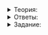 <details>
<summary>Теория:</summary>

# Измеряем и ускоряем

Вы потратили много усилий на макросы и теперь ваш профилировщик готов. Посмотрим, на что он способен.

Возможно, вы догадались, почему в примере из прошлого урока так много времени занимает реверсирование вектора. А если не догадались — нестрашно, сейчас разберёмся.

Дело в том, что когда вектор достаточно велик, вставка элементов в начало и середину — долгая операция: нужно подвинуть много элементов вправо, чтобы освободить ячейку. А мы делаем эту операцию много раз. Куда быстрее вставлять в конец — вспомните пример с чемоданом из начала курса:


![1.png](https://github.com/AYglazk0v/practicum_Cpp_developer/blob/main/sprint5/%D0%9F%D1%80%D0%BE%D1%84%D0%B8%D0%BB%D0%B8%D1%80%D1%83%D0%B5%D0%BC_%D0%B8_%D1%83%D1%81%D0%BA%D0%BE%D1%80%D1%8F%D0%B5%D0%BC/%D0%98%D0%B7%D0%BC%D0%B5%D1%80%D1%8F%D0%B5%D0%BC_%D0%B8_%D1%83%D1%81%D0%BA%D0%BE%D1%80%D1%8F%D0%B5%D0%BC/1.png?raw=true)

_Чтобы положить что-то вниз чемодана, как и в начало вектора, нужно переместить всё содержимое_

Возьмём код из предыдущего урока. Изменим программу так, чтобы вставка производилась в конец. Раньше мы читали с начала и вставляли в начало. А теперь будем читать с конца и вставлять в конец. Вроде бы ничего не изменилось, но теория подсказывает, что вставка в конец эффективнее.

Чтобы изменить направление прохода по вектору, используем обратные итераторы  `rbegin`  и  `rend`. Они работают так же, как  `begin`  и  `end`, но проходят контейнер в обратном направлении:

```cpp
vector<int> ReverseVector2(const vector<int>& source_vector) {
    vector<int> res;

    // будем проходить source_vector задом наперёд
    // с помощью обратного итератора
    for (auto iterator = source_vector.rbegin(); iterator != source_vector.rend(); ++iterator) {
        res.push_back(*iterator);
    }

    return res;
}

```

Не забываем в  `main`  поменять  `ReverseVector`  на  `ReverseVector2`  и измеряем время.

|**Было**|**Стало**|
|--|--|
|Append random: 3 ms |Append random: 6 ms|
|Reverse: 2402 ms | Reverse: 1 ms|
|Counting: 38 ms|Counting: 37 ms|
|Total: 2446 ms|Total: 46 ms|

Круто, производительность всей программы возросла более чем в 50 раз! Попробуем ускорить ещё. Но чтобы разница была заметной, увеличим размер вектора в 256 раз: с 2^{17} до 2^{25} или 33 554 432:

```cpp
static const int N = 1 << 25;

```

Теперь измерения выглядят так:

|**Стало**|
|--|
|Append random: 1366 ms|
|Reverse: 549 ms|
|Counting: 80 ms|
|Total: 2019 ms|

Начинаем ускорять с “Append random” — самой медленной части, потому что она вносит основной вклад в скорость программы. Ведь даже если мы очень постараемся и ускорим Counting в 100 раз, производительность всей программы улучшится только на 4%, а если в 100 раз ускорить Append random, то на 67%. Разница очевидна.

При случайном заполнении вектора требуется только один бит информации, а  `rand()`  выдаёт как минимум 15 случайных бит. Сколько точно — зависит от операционной системы и компилятора. Используем все 15, которые нам гарантированы:

```cpp
// <algorithm> нужен для функции min
#include <algorithm>
... 
void AppendRandom2(vector<int>& v, int n) {
    for (int i = 0; i < n; i += 15) {
        int number = rand();

        // мы можем заполнить 15 элементов вектора,
        // но не более, чем нам осталось до конца:
        int count = min(15, n - i);

        for (int j = 0; j < count; ++j)
            // таким образом, получим j-й бит числа.
            // операцию побитового сдвига вы уже видели в этой программе
            // на этот раз двигаем вправо, чтобы нужный бит оказался самым последним
            v.push_back((number >> j) % 2);
    }
}
...

```

|**Было**|**Стало**|
|--|--|
|Append random: 1366 ms|Append random: 620 ms|
|Reverse: 549 ms | Reverse: 579 ms|
|Counting: 80 ms | Counting: 81 ms|
|Total: 2019 ms|Total: 1312 ms|

Ускорение уже скромнее. Однако это лучше, чем ничего. Мы договорились ускорять самую медленную часть программы, но идей, как оптимизировать “Append random” пока нет. Поэтому улучшим функцию  `Reverse`, вторую по скорости. Вставлять элемент в конец вектора эффективнее, чем в начало, но можно ещё ускорить процесс. Для этого зарезервируем место — применим метод  `reserve`, указав количество элементов, которые будут в векторе в итоге:

```cpp
vector<int> ReverseVector3(const vector<int>& source_vector) {
    vector<int> res;
    res.reserve(source_vector.size());

    // будем проходить sourceVector задом наперёд
    // с помощью обратного итератора
    for (auto iterator = source_vector.rbegin(); iterator != source_vector.rend(); ++iterator) {
        res.push_back(*iterator);
    }

    return res;
}

```

|**Было**|**Стало**|
|--|--|
|Append random: 620 ms|Append random: 624 ms|
|Reverse: 579 ms|Reverse: 194 ms|
|Counting: 81 ms|Counting: 80 ms|
|Total: 1312 ms|Total: 926 ms|

Отлично! Не так хорошо, как при первой оптимизации, но всё-таки ускорение почти в три раза — это очень неплохо.

----------

Как упростить тело этой функции буквально до одной строчки?

-   Можно просто скопировать исходный вектор.
    
-   Поможет конструктор вектора, принимающий два итератора.
    
-   Тут поможет алгоритм  `std::copy`.

    
</details>
<details>
<summary>Ответы:</summary>

# Ответы на задания

Как упростить тело этой функции буквально до одной строчки?

-   **(-)**  Можно просто скопировать исходный вектор.

> Идея хорошая, но в исходном векторе другой порядок элементов.

Вот правильная реализация с применением конструктора и инициализацией фигурными скобками:

```cpp
vector<int> ReverseVector2(const vector<int>& source_vector) {
    return {source_vector.rbegin(), source_vector.rend()};
}

```

-   **(+)**  Поможет конструктор вектора, принимающий два итератора.

> Точно! Можно вот так:

```cpp
vector<int> ReverseVector2(const vector<int>& source_vector) {
    return {source_vector.rbegin(), source_vector.rend()};
}

```

-   **(-)**  Тут поможет алгоритм  `std::copy`.

> Можно решить комбинацией  `copy`  и  `back_inserter`, но с  `return`  и объявлением вектора получится уже три строки. А в одну вот так:

```cpp
vector<int> ReverseVector2(const vector<int>& source_vector) {
    return {source_vector.rbegin(), source_vector.rend()};
}
```

</details>

<details>
<summary>Задание:</summary>

### Задание

Напишите программу, которая будет сравнивать четыре реализации реверсирования вектора:

1.  наивную (`Naive`), со вставками в начало;
2.  хорошую (`Good`), со вставками в конец;
3.  отличную (`Best`), с инициализацией двумя итераторами;
4.  вашу (`Your`): она изначально создаёт вектор из нужного числа элементов и заполняет его с последнего элемента.

Прочитайте из  `cin`  одно число — размер вектора. Создайте вектор такого размера, заполните его случайными числами и произведите сравнение нескольких версий реверсирования:

-   Если размер вектора меньше либо равен 100’000, сравните наивную и хорошую реализацию.
-   Если размер вектора больше 100’000, сравните хорошую с отличной и вашей.

Сравнение заключается в измерении и выводе времени работы операций.

### Формат входных данных

Считайте одно целое неотрицательное число — размер входных данных.

### Формат выходных данных

Выведите в  `cerr`  несколько строк в формате  `<название версии>: <время работы> ms`.

Если введённое число меньше или равно 100’000, то должны быть выведены результаты для  `Naive`  и  `Good`.

Если введённое число от 100’001, то должны быть выведены результаты для  `Good`,  `Best`,  `Your`.

### Ограничения

Порядок вывода должен быть таким как указан в условии.

Называйте функции реверсирования так:

-   наивную —  `ReverseVector`,
-   хорошую —  `ReverseVector2`,
-   отличную —  `ReverseVector3`,
-   вашу —  `ReverseVector4`.

Используйте файл log_duration.h, как и в предыдущем задании.

Для тестирования компилируйте с оптимизацией (конфигурация Release), иначе результаты могут быть не такими, как вы ожидаете.

### Пример

Пример вывода для числа до 100’000:

```
Naive: 1000 ms
Good: 10 ms

```

Пример вывода для числа от 100’001:

```
Good: 100 ms
Best: 50 ms
Your: 40 ms

```

### Что отправлять на проверку

Загрузите в тренажёр код с реализацией четырёх функций реверсирования, названных как сказано в секции «Ограничения». Также в решении должна быть функция  `main`, которая измеряет время нескольких версий реверсирования и выводит результат в миллисекундах.

### Как будет тестироваться ваш код

Будет проверено, что:

-   сравниваются правильные версии реверсирования,
-   ваша версия реверсирования реализована правильно,
-   не изменены другие версии реверсирования

### Подсказка

Три реализации реверсирования у вас уже есть, осталось разработать четвёртую и применить их все. Не измеряйте заполнение вектора случайными числами.

Не выводите в  `cerr`  напрямую: для вывода используйте макрос  `LOG_DURATION`.

</details>

